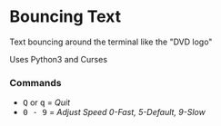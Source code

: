 # Bouncing Text

Text bouncing around the terminal like the "DVD logo"

Uses Python3 and Curses

### Commands
- <kbd>Q</kbd> or <kbd>q</kbd> = *Quit*
- <kbd>0 - 9</kbd> = *Adjust Speed 0-Fast, 5-Default, 9-Slow*